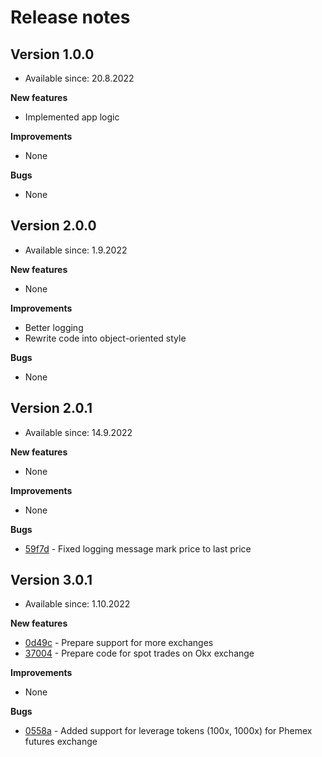 # Release notes

## Version 1.0.0
- Available since: 20.8.2022

**New features**
* Implemented app logic

**Improvements**
* None

**Bugs**
* None

## Version 2.0.0
- Available since: 1.9.2022

**New features**
* None

**Improvements**
* Better logging
* Rewrite code into object-oriented style

**Bugs**
* None

## Version 2.0.1
- Available since: 14.9.2022

**New features**
* None

**Improvements**
* None

**Bugs**
* [59f7d](https://github.com/GeorgeQuantAnalyst/phemex-futures-place-trades/commit/59f7d8da959f6956ae339d3bdf9aee214f5ccc22) - Fixed logging message mark price to last price

## Version 3.0.1
- Available since: 1.10.2022

**New features**
* [0d49c](https://github.com/GeorgeQuantAnalyst/phemex-futures-place-trades/commit/0d49ca702b567b840e11b585291be5c40c9e60c2) - Prepare support for more exchanges
* [37004](https://github.com/GeorgeQuantAnalyst/phemex-futures-place-trades/commit/37004e5b56f509cbe14d09571ab90262bad10c48) - Prepare code for spot trades on Okx exchange

**Improvements**
* None

**Bugs**
* [0558a](https://github.com/GeorgeQuantAnalyst/phemex-futures-place-trades/commit/0558a0eff2e235c00ead9e344c7801435907ddcc) - Added support for leverage tokens (100x, 1000x) for Phemex futures exchange
